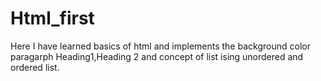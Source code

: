# Html_first
Here I have learned basics of html and implements the background color paragarph Heading1,Heading 2 and concept of list ising unordered and ordered list.